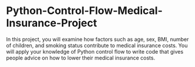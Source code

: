 # Python-Control-Flow-Medical-Insurance-Project
In this project, you will examine how factors such as age, sex, BMI, number of children, and smoking status contribute to medical insurance costs.  You will apply your knowledge of Python control flow to write code that gives people advice on how to lower their medical insurance costs.
